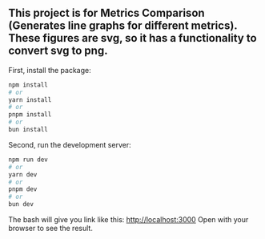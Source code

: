 ## This project is for Metrics Comparison (Generates line graphs for different metrics). These figures are svg, so it has a functionality to convert svg to png.

First, install the package:

```bash
npm install
# or
yarn install
# or
pnpm install
# or
bun install
```

Second, run the development server:

```bash
npm run dev
# or
yarn dev
# or
pnpm dev
# or
bun dev
```

The bash will give you link like this: [http://localhost:3000](http://localhost:3000) Open with your browser to see the result.
